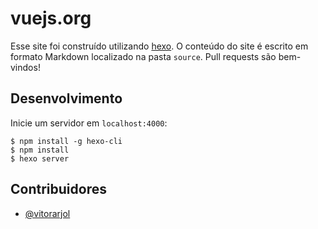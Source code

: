 # vuejs.org

Esse site foi construído utilizando [hexo](http://hexo.io/). O conteúdo do site é escrito em formato Markdown localizado na pasta `source`. Pull requests são bem-vindos!

## Desenvolvimento

Inicie um servidor em `localhost:4000`:

```
$ npm install -g hexo-cli
$ npm install
$ hexo server
```

## Contribuidores
- [@vitorarjol](https://github.com/vitorarjol)
